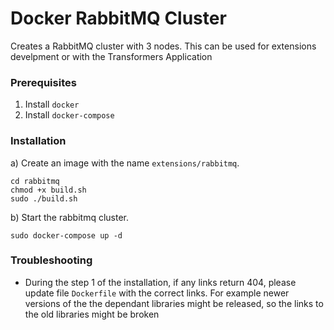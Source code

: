 # Docker RabbitMQ Cluster
Creates a RabbitMQ cluster with 3 nodes. This can be used for extensions develpment or with the Transformers Application

### Prerequisites
1. Install `docker`
2. Install `docker-compose`

### Installation
a) Create an image with the name `extensions/rabbitmq`.
```
cd rabbitmq
chmod +x build.sh
sudo ./build.sh
```
b) Start the rabbitmq cluster.
```
sudo docker-compose up -d
```
### Troubleshooting
- During the step 1 of the installation, if any links return 404, please update file `Dockerfile` with the correct links. For example newer versions of the the dependant libraries might be released, so the links to the old libraries might be broken

